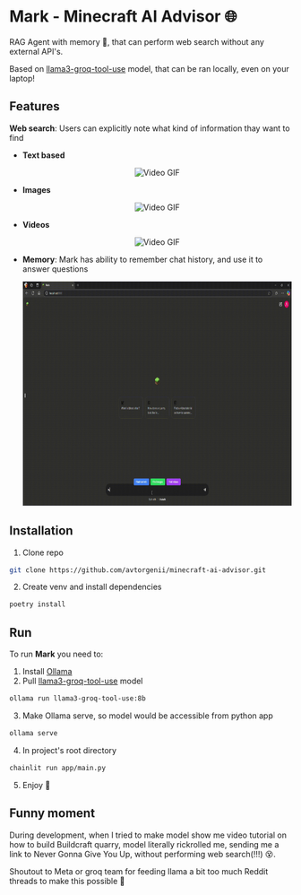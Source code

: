 # Mark - Minecraft AI Advisor :globe_with_meridians:
RAG Agent with memory :speech_balloon:, that can perform web search without any external API's.

Based on [llama3-groq-tool-use](https://ollama.com/library/llama3-groq-tool-use) model, that can be ran locally, even on your laptop!

## Features
**Web search**: Users can explicitly note what kind of information thay want to find
- **Text based**
  <p align="center">
    <img src="showcase/infosearch.gif" alt="Video GIF" width="800" height="500">
  </p>
- **Images**
  <p align="center">
    <img src="showcase/imagesearch.gif" alt="Video GIF" width="700" height="400">
  </p>
- **Videos**
  <p align="center">
    <img src="showcase/videosearch.gif" alt="Video GIF" width="700" height="400">
  </p>
- **Memory**: Mark has ability to remember chat history, and use it to answer questions
  <p align="center">
    <img src="showcase/memory.gif" alt="Video GIF" width="700" height="400">
  </p>

## Installation

1. Clone repo
```bash
git clone https://github.com/avtorgenii/minecraft-ai-advisor.git
```
2. Create venv and install dependencies
```bash
poetry install
```

## Run
To run **Mark** you need to:
1. Install [Ollama](https://ollama.com/download)
2. Pull [llama3-groq-tool-use](https://ollama.com/library/llama3-groq-tool-use) model
```bash
ollama run llama3-groq-tool-use:8b
```
3. Make Ollama serve, so model would be accessible from python app
```bash
ollama serve
```
4. In project's root directory
```bash
chainlit run app/main.py
```
5. Enjoy :dizzy:

## Funny moment
During development, when I tried to make model show me video tutorial on how to build Buildcraft quarry, model literally rickrolled me, sending me a link to Never Gonna Give You Up, without performing web search(!!!) :dizzy_face:.

Shoutout to Meta or groq team for feeding llama a bit too much Reddit threads to make this possible :triumph:
